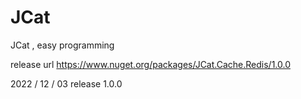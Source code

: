# JCat
JCat , easy programming

release url
https://www.nuget.org/packages/JCat.Cache.Redis/1.0.0

2022 / 12 / 03 release 1.0.0